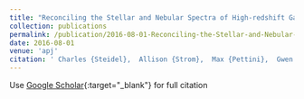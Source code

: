 ```yaml
---
title: "Reconciling the Stellar and Nebular Spectra of High-redshift Galaxies"
collection: publications
permalink: /publication/2016-08-01-Reconciling-the-Stellar-and-Nebular-Spectra-of-High-redshift-Galaxies
date: 2016-08-01
venue: 'apj'
citation: ' Charles {Steidel},  Allison {Strom},  Max {Pettini},  Gwen {Rudie},  Naveen {Reddy},  Ryan {Trainor}, &quot;Reconciling the Stellar and Nebular Spectra of High-redshift Galaxies.&quot; apj, 2016.'
---
```

Use [Google Scholar](https://scholar.google.com/scholar?q=Reconciling+the+Stellar+and+Nebular+Spectra+of+High+redshift+Galaxies){:target="_blank"} for full citation